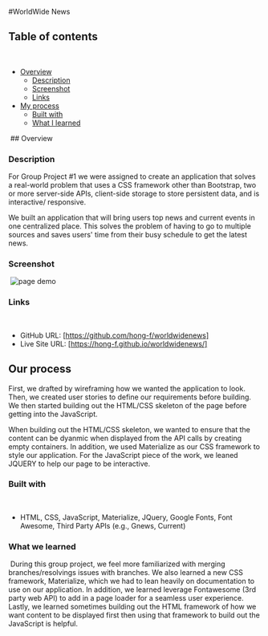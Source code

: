 #WorldWide News

## Table of contents
​
- [Overview](#overview)
  - [Description](#description)
  - [Screenshot](#screenshot)
  - [Links](#links)
- [My process](#my-process)
  - [Built with](#built-with)
  - [What I learned](#what-i-learned)

​
​## Overview
​
### Description

For Group Project #1 we were assigned to create an application that solves a real-world problem that uses a CSS framework other than Bootstrap, two or more server-side APIs, client-side storage to store persistent data, and is interactive/ responsive. 

We built an application that will bring users top news and current events in one centralized place. This solves the problem of having to go to multiple sources and saves users' time from their busy schedule to get the latest news. 
​
### Screenshot
​
![page demo](./assets/images/worldwidenews.png)
​
​
### Links
​
- GitHub URL: [https://github.com/hong-f/worldwidenews]
- Live Site URL: [https://hong-f.github.io/worldwidenews/]
​
## Our process
First, we drafted by wireframing how we wanted the application to look. Then, we created user stories to define our requirements before building. We then started building out the HTML/CSS skeleton of the page before getting into the JavaScript.

When building out the HTML/CSS skeleton, we wanted to ensure that the content can be dyanmic when displayed from the API calls by creating empty containers. In addition, we used Materialize as our CSS framework to style our application. For the JavaScript piece of the work, we leaned JQUERY to help our page to be interactive. 

### Built with
​
- HTML, CSS, JavaScript, Materialize, JQuery, Google Fonts, Font Awesome, Third Party APIs (e.g., Gnews, Current)
​
​
### What we learned
​
During this group project, we feel more familiarized with  merging branches/resolvings issues with branches. We also learned a new CSS framework, Materialize, which we had to lean heavily on documentation to use on our application. In addition, we learned leverage Fontawesome (3rd party web API) to add in a page loader for a seamless user experience. Lastly, we learned sometimes building out the HTML framework of how we want content to be displayed first then using that framework to build out the JavaScript is helpful. 
​


